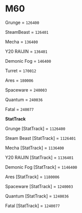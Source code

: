 # M60


Grunge = `126400`

SteamBeast = `126401`

Mecha = `136400`

Y20 RAIJIN = `136401`

Demonic Fog = `146400`

Turret = `170012`

Ares = `180006`

Spaceware = `240003`

Quantum = `240036`

Fatal = `240077`


**StatTrack**


Grunge [StatTrack] = `1126400`

Steam Beast [StatTrack] = `1126401`

Mecha [StatTrack] = `1136400`

Y20 RAIJIN [StatTrack] = `1136401`

Demonic Fog [StatTrack] = `1146400`

Ares [StatTrack] = `1180006`

Spaceware [StatTrack] = `1240003`

Quantum [StatTrack] = `1240036`

Fatal [StatTrack] = `1240077`
